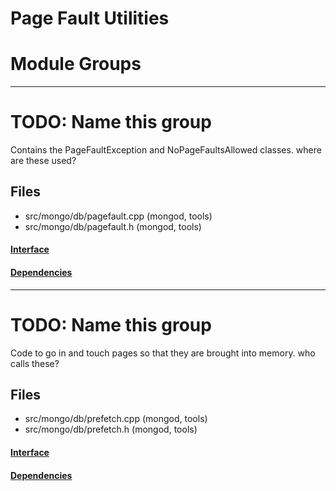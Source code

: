 # Page Fault Utilities

# Module Groups

-------------

# TODO: Name this group
Contains the PageFaultException and NoPageFaultsAllowed classes.   where are these used?

## Files
- src/mongo/db/pagefault.cpp   (mongod, tools)
- src/mongo/db/pagefault.h   (mongod, tools)

#### [Interface](interface/0)

#### [Dependencies](dependencies/0)

-------------

# TODO: Name this group
Code to go in and touch pages so that they are brought into memory.   who calls these?

## Files
- src/mongo/db/prefetch.cpp   (mongod, tools)
- src/mongo/db/prefetch.h   (mongod, tools)

#### [Interface](interface/1)

#### [Dependencies](dependencies/1)
